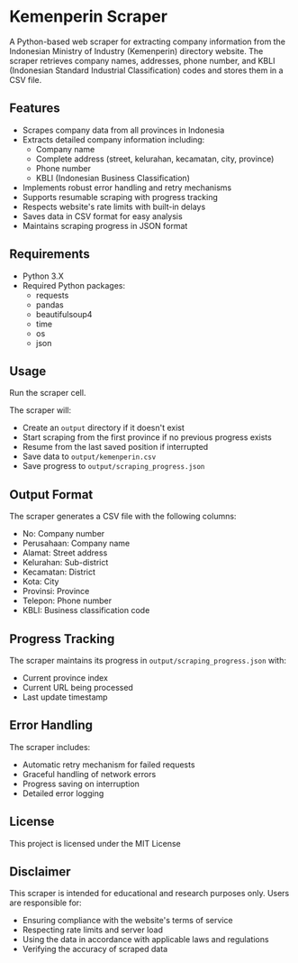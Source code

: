 # Kemenperin Scraper

A Python-based web scraper for extracting company information from the Indonesian Ministry of Industry (Kemenperin) directory website. The scraper retrieves company names, addresses, phone number, and KBLI (Indonesian Standard Industrial Classification) codes and stores them in a CSV file.

## Features

- Scrapes company data from all provinces in Indonesia
- Extracts detailed company information including:
  - Company name
  - Complete address (street, kelurahan, kecamatan, city, province)
  - Phone number
  - KBLI (Indonesian Business Classification)
- Implements robust error handling and retry mechanisms
- Supports resumable scraping with progress tracking
- Respects website's rate limits with built-in delays
- Saves data in CSV format for easy analysis
- Maintains scraping progress in JSON format

## Requirements

- Python 3.X
- Required Python packages:
  - requests
  - pandas
  - beautifulsoup4
  - time
  - os
  - json

## Usage

Run the scraper cell.

The scraper will:
- Create an `output` directory if it doesn't exist
- Start scraping from the first province if no previous progress exists
- Resume from the last saved position if interrupted
- Save data to `output/kemenperin.csv`
- Save progress to `output/scraping_progress.json`

## Output Format

The scraper generates a CSV file with the following columns:
- No: Company number
- Perusahaan: Company name
- Alamat: Street address
- Kelurahan: Sub-district
- Kecamatan: District
- Kota: City
- Provinsi: Province
- Telepon: Phone number
- KBLI: Business classification code

## Progress Tracking

The scraper maintains its progress in `output/scraping_progress.json` with:
- Current province index
- Current URL being processed
- Last update timestamp

## Error Handling

The scraper includes:
- Automatic retry mechanism for failed requests
- Graceful handling of network errors
- Progress saving on interruption
- Detailed error logging

## License

This project is licensed under the MIT License

## Disclaimer

This scraper is intended for educational and research purposes only. Users are responsible for:
- Ensuring compliance with the website's terms of service
- Respecting rate limits and server load
- Using the data in accordance with applicable laws and regulations
- Verifying the accuracy of scraped data